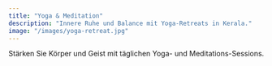 ```yaml
---
title: "Yoga & Meditation"
description: "Innere Ruhe und Balance mit Yoga-Retreats in Kerala."
image: "/images/yoga-retreat.jpg"
---
```


Stärken Sie Körper und Geist mit täglichen Yoga- und Meditations-Sessions.
